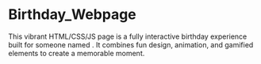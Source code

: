 # Birthday_Webpage
This vibrant HTML/CSS/JS page is a fully interactive birthday experience built for someone named . It combines fun design, animation, and gamified elements to create a memorable moment.

